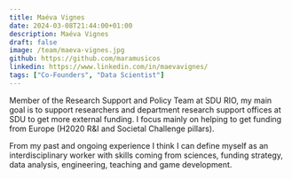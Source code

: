 ```yaml
---
title: Maéva Vignes
date: 2024-03-08T21:44:00+01:00
description: Maéva Vignes
draft: false
image: /team/maeva-vignes.jpg
github: https://github.com/maramusicos
linkedin: https://www.linkedin.com/in/maevavignes/
tags: ["Co-Founders", "Data Scientist"]
---
```


Member of the Research Support and Policy Team at SDU RIO, my main goal is to support researchers and department research support offices at SDU to get more external funding. I focus mainly on helping to get funding from Europe (H2020 R&I and Societal Challenge pillars).

From my past and ongoing experience I think I can define myself as an interdisciplinary worker with skills coming from sciences, funding strategy, data analysis, engineering, teaching and game development.
